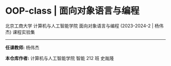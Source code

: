 # OOP-class | 面向对象语言与编程

北京工商大学 计算机与人工智能学院 面向对象语言与编程 (2023-2024-2 | 杨伟杰) 课程实验集

---

**任课教师:** 杨伟杰

**本仓库作者:** 计算机与人工智能学院 智能 212 班 史胤隆
